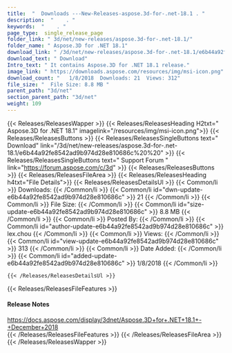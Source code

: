 ```yaml
---
title:  "  Downloads ---New-Releases-aspose.3d-for-.net-18.1 . " 
description:  "    . " 
keywords:  "    . " 
page_type:  single_release_page
folder_link: " 3d/net/new-releases/aspose.3d-for-.net-18.1/"
folder_name: " Aspose.3D for .NET 18.1"
download_link: " /3d/net/new-releases/aspose.3d-for-.net-18.1/e6b44a92fe8542ad9b974d28e810686c"
download_text: " Download"
Intro_text: " It contains Aspose.3D for .NET 18.1 release."
image_link: " https://downloads.aspose.com/resources/img/msi-icon.png"
download_count: "   1/8/2018  Downloads: 21  Views: 312"
file_size: "  File Size: 8.8 MB "
parent_path: "3d/net"
section_parent_path: "3d/net"
weight: 109 
---
```


{{< Releases/ReleasesWapper >}}
  {{< Releases/ReleasesHeading H2txt=" Aspose.3D for .NET 18.1" imagelink="/resources/img/msi-icon.png">}}
  {{< Releases/ReleasesButtons >}}
    {{< Releases/ReleasesSingleButtons text=" Download" link="/3d/net/new-releases/aspose.3d-for-.net-18.1/e6b44a92fe8542ad9b974d28e810686c%20%20" >}}
    {{< Releases/ReleasesSingleButtons text=" Support Forum " link="https://forum.aspose.com/c/3d" >}}
  {{< Releases/ReleasesButtons >}}
  {{< Releases/ReleasesFileArea >}}
    {{< Releases/ReleasesHeading h4txt="File Details">}}
    {{< Releases/ReleasesDetailsUl >}}
            {{< Common/li  >}} Downloads: {{< /Common/li >}} 
      {{< Common/li id="dwn-update-e6b44a92fe8542ad9b974d28e810686c" >}} 21 {{< /Common/li >}} 
      {{< Common/li  >}} File Size: {{< /Common/li >}} 
      {{< Common/li id="size-update-e6b44a92fe8542ad9b974d28e810686c" >}} 8.8 MB {{< /Common/li >}} 
      {{< Common/li  >}} Posted By: {{< /Common/li >}} 
      {{< Common/li id="author-update-e6b44a92fe8542ad9b974d28e810686c" >}} lex.chou {{< /Common/li >}} 
      {{< Common/li  >}} Views: {{< /Common/li >}} 
      {{< Common/li id="view-update-e6b44a92fe8542ad9b974d28e810686c" >}} 313 {{< /Common/li >}} 
      {{< Common/li  >}} Date Added: {{< /Common/li >}} 
      {{< Common/li id="added-update-e6b44a92fe8542ad9b974d28e810686c" >}} 1/8/2018 {{< /Common/li >}} 

    {{< /Releases/ReleasesDetailsUl >}}

  {{< Releases/ReleasesFileFeatures >}}
      <h4>Release Notes</h4><div><a href="https://docs.aspose.com/display/3dnet/Aspose.3D+for+.NET+18.1+-+December+2018">https://docs.aspose.com/display/3dnet/Aspose.3D+for+.NET+18.1+-+December+2018</a></div>
  {{< /Releases/ReleasesFileFeatures >}}
 {{< /Releases/ReleasesFileArea >}}
{{< /Releases/ReleasesWapper >}}


